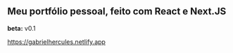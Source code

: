 ## Meu portfólio pessoal, feito com **React** e **Next.JS**
**beta:** v0.1

https://gabrielhercules.netlify.app
